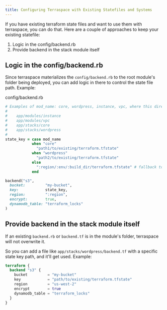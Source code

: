 ```yaml
---
title: Configuring Terraspace with Existing Statefiles and Systems
---
```


If you have existing terraform state files and want to use them with terraspace, you can do that. Here are a couple of approaches to keep your existing statefile:

1. Logic in the config/backend.rb
2. Provide backend in the stack module itself

## Logic in the config/backend.rb

Since terraspace materializes the `config/backend.rb` to the root module's folder being deployed, you can add logic in there to control the state file path. Example:

config/backend.rb

```ruby
# Examples of mod_name: core, wordpress, instance, vpc, where this directory structure exists
#
#    app/modules/instance
#    app/modules/vpc
#    app/stacks/core
#    app/stacks/wordpress
#
state_key = case mod_name
            when "core"
              "path1/to/existing/terraform.tfstate"
            when "wordpress"
              "path2/to/existing/terraform.tfstate"
            else
              ":region/:env/:build_dir/terraform.tfstate" # fallback to default terraspace variable notation
            end

backend("s3",
  bucket:         "my-bucket",
  key:            state_key,
  region:         ":region",
  encrypt:        true,
  dynamodb_table: "terraform_locks"
)
```


## Provide backend in the stack module itself

If an existing `backend.rb` or `backend.tf` is in the module's folder, terraspace will not overwrite it.

So you can add a file like `app/stacks/wordpress/backend.tf` with a specific state key path, and it'll get used. Example:

```terraform
terraform {
  backend "s3" {
    bucket         = "my-bucket"
    key            = "path/to/existing/terraform.tfstate"
    region         = "us-west-2"
    encrypt        = true
    dynamodb_table = "terraform_locks"
  }
}
```
